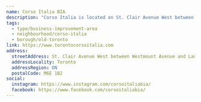 ```yaml
---
name: Corso Italia BIA
description: "Corso Italia is located on St. Clair Avenue West between Westmount Ave and Lansdowne Ave. Its rich history and diverse mix of unique shops, restaurants, cafes and services make it an ideal place to shop and to live. The story of Corso Italia is a story of authenticity, diversity and new beginnings."
tags:
  - type/business-improvement-area
  - neighbourhood/corso-italia
  - borough/old-toronto
link: https://www.torontocorsoitalia.com
address:
  streetAddress: St. Clair Avenue West between Westmount Avenue and Lansdowne Avenue
  addressLocality: Toronto
  addressRegion: ON
  postalCode: M6E 1B2
social:
  instagram: https://www.instagram.com/corsoitaliabia/
  facebook: https://www.facebook.com/corsoitaliabia/
---
```

